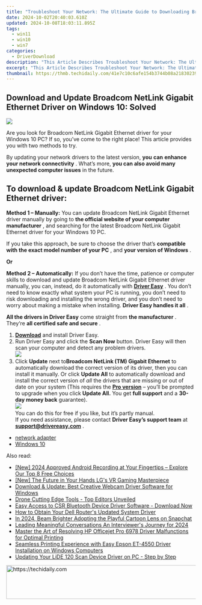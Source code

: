 ```yaml
---
title: "Troubleshoot Your Network: The Ultimate Guide to Downloading Broadcom Ethernet Drivers on Windows 11 [ISSUES RESOLVED]"
date: 2024-10-02T20:40:03.610Z
updated: 2024-10-08T18:03:11.895Z
tags:
  - win11
  - win10
  - win7
categories:
  - DriverDownload
description: "This Article Describes Troubleshoot Your Network: The Ultimate Guide to Downloading Broadcom Ethernet Drivers on Windows 11 [ISSUES RESOLVED]"
excerpt: "This Article Describes Troubleshoot Your Network: The Ultimate Guide to Downloading Broadcom Ethernet Drivers on Windows 11 [ISSUES RESOLVED]"
thumbnail: https://thmb.techidaily.com/41e7c10c6afe154b3744b08a21830239b330cdc09fe1222610e43f6045480d9b.jpg
---
```


## Download and Update Broadcom NetLink Gigabit Ethernet Driver on Windows 10: Solved

![](https://images.drivereasy.com/wp-content/uploads/2018/12/snap000007.png)

 Are you look for Broadcom NetLink Gigabit Ethernet driver for your Windows 10 PC?  If so, you’ve come to the right place! This article provides you with two methods to try.

 By updating your network drivers to the latest version, **you**  **can**  **enhance your network connectivity** . What’s more, **you can also avoid many unexpected computer issues**   in the future.

## **To download & update Broadcom NetLink Gigabit Ethernet driver:**

**Method 1 – Manually:**  You can update Broadcom NetLink Gigabit Ethernet driver manually by going to **the official website of your computer manufacturer** , and searching for the latest Broadcom NetLink Gigabit Ethernet driver for your Windows 10 PC.

 If you take this approach, be sure to choose the driver that’s **compatible with the exact model number of your PC** , and **your version of Windows** .

**Or**

**Method 2 – Automatically:**   If you don’t have the time, patience or computer skills to download and update Broadcom NetLink Gigabit Ethernet driver manually, you can, instead, do it automatically with **[Driver Easy](https://tools.techidaily.com/drivereasy/download/)**  .  You don’t need to know exactly what system your PC is running, you don’t need to risk downloading and installing the wrong driver, and you don’t need to worry about making a mistake when installing. **Driver Easy handles it all** .

**All the drivers in Driver Easy** come straight from **the manufacturer** . They‘re **all certified safe and secure** .

1. **[Download](https://tools.techidaily.com/drivereasy/download/)**  and install Driver Easy.
2. Run Driver Easy and click the **Scan Now**  button. Driver Easy will then scan your computer and detect any problem drivers.  
![](https://images.drivereasy.com/wp-content/uploads/2018/12/snap000001.png)
3. Click **Update**  next to**Broadcom NetLink (TM) Gigabit Ethernet** to automatically download the correct version of its driver, then you can install it manually. Or click **Update All**  to automatically download and install the correct version of _all_  the drivers that are missing or out of date on your system (This requires the **[Pro version](https://tools.techidaily.com/drivereasy/download/)**  – you’ll be prompted to upgrade when you click **Update All.** You get **full support**  and a **30-day money back**  guarantee).  
![](https://images.drivereasy.com/wp-content/uploads/2018/12/snap000005.png)  
 You can do this for free if you like, but it’s partly manual.  
 If you need assistance, please contact **Driver Easy’s support team** at [**support@drivereasy.com**](https://tools.techidaily.com/drivereasy/download/) .

* [network adapter](https://tools.techidaily.com/drivereasy/download/)
* [Windows 10](https://tools.techidaily.com/drivereasy/download/)

<ins class="adsbygoogle"
     style="display:block"
     data-ad-format="autorelaxed"
     data-ad-client="ca-pub-7571918770474297"
     data-ad-slot="1223367746"></ins>

<ins class="adsbygoogle"
     style="display:block"
     data-ad-client="ca-pub-7571918770474297"
     data-ad-slot="8358498916"
     data-ad-format="auto"
     data-full-width-responsive="true"></ins>

<span class="atpl-alsoreadstyle">Also read:</span>
<div><ul>
<li><a href="https://screen-activity-recording.techidaily.com/new-2024-approved-android-recording-at-your-fingertips-explore-our-top-8-free-choices/"><u>[New] 2024 Approved Android Recording at Your Fingertips – Explore Our Top 8 Free Choices</u></a></li>
<li><a href="https://article-tips.techidaily.com/new-the-future-in-your-hands-lgs-vr-gaming-masterpiece/"><u>[New] The Future in Your Hands LG's VR Gaming Masterpiece</u></a></li>
<li><a href="https://win-amazing.techidaily.com/download-and-update-best-creative-webcam-driver-software-for-windows/"><u>Download & Update: Best Creative Webcam Driver Software for Windows</u></a></li>
<li><a href="https://extra-lessons.techidaily.com/drone-cutting-edge-tools-top-editors-unveiled/"><u>Drone Cutting Edge Tools - Top Editors Unveiled</u></a></li>
<li><a href="https://win-amazing.techidaily.com/easy-access-to-csr-bluetooth-device-driver-software-download-now/"><u>Easy Access to CSR Bluetooth Device Driver Software - Download Now</u></a></li>
<li><a href="https://win-amazing.techidaily.com/how-to-obtain-your-dell-routers-updated-system-driver/"><u>How to Obtain Your Dell Router's Updated System Driver</u></a></li>
<li><a href="https://fox-http.techidaily.com/in-2024-beam-brighter-adopting-the-playful-cartoon-lens-on-snapchat/"><u>In 2024, Beam Brighter Adopting the Playful Cartoon Lens on Snapchat</u></a></li>
<li><a href="https://extra-guidance.techidaily.com/leading-meaningful-conversations-an-interviewers-journey-for-2024/"><u>Leading Meaningful Conversations An Interviewer's Journey for 2024</u></a></li>
<li><a href="https://win-amazing.techidaily.com/master-the-art-of-resolving-hp-officejet-pro-6978-driver-malfunctions-for-optimal-printing/"><u>Master the Art of Resolving HP Officejet Pro 6978 Driver Malfunctions for Optimal Printing</u></a></li>
<li><a href="https://win-amazing.techidaily.com/seamless-printing-experience-with-easy-epson-et-4550-driver-installation-on-windows-computers/"><u>Seamless Printing Experience with Easy Epson ET-4550 Driver Installation on Windows Computers</u></a></li>
<li><a href="https://driver-download.techidaily.com/updating-your-lide-120-scan-device-driver-on-pc-step-by-step/"><u>Updating Your LiDE 120 Scan Device Driver on PC - Step by Step</u></a></li>
</ul></div>

<!-- affiliate ads begin -->
<a href="https://appsumo.8odi.net/c/5597632/2144275/7443" target="_top" id="2144275">
  <img src="//a.impactradius-go.com/display-ad/7443-2144275" border="0" alt="https://techidaily.com" width="728" height="90"/>
</a>
<img height="0" width="0" src="https://appsumo.8odi.net/i/5597632/2144275/7443" style="position:absolute;visibility:hidden;" border="0" />
<!-- affiliate ads end -->

